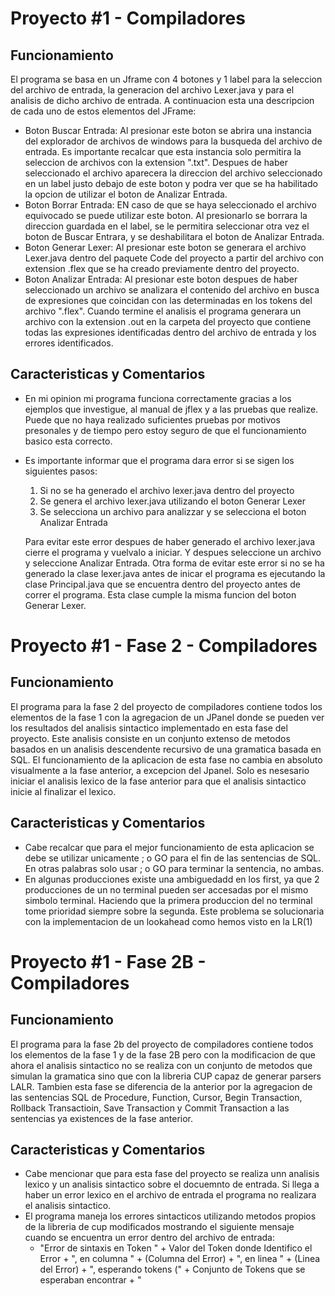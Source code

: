 # Proyecto #1 - Compiladores

## Funcionamiento
El programa se basa en un Jframe con 4 botones y 1 label para la seleccion del archivo de entrada, la generacion del archivo Lexer.java y para el analisis de dicho archivo de entrada. A continuacion esta una descripcion de cada uno de estos elementos del JFrame:
- Boton Buscar Entrada: Al presionar este boton se abrira una instancia del explorador de archivos de windows para la busqueda del archivo de entrada. Es importante recalcar que esta instancia solo permitira la seleccion de archivos con la extension ".txt". Despues de haber seleccionado el archivo aparecera la direccion del archivo seleccionado en un label justo debajo de este boton y podra ver que se ha habilitado la opcion de utilizar el boton de Analizar Entrada.
- Boton Borrar Entrada: EN caso de que se haya seleccionado el archivo equivocado se puede utilizar este boton. Al presionarlo se borrara la direccion guardada en el label, se le permitira seleccionar otra vez el boton de Buscar Entrara, y se deshabilitara el boton de Analizar Entrada.
- Boton Generar Lexer: Al presionar este boton se generara el archivo Lexer.java dentro del paquete Code del proyecto a partir del archivo con extension .flex que se ha creado previamente dentro del proyecto.
- Boton Analizar Entrada: Al presionar este boton despues de haber seleccionado un archivo se analizara el contenido del archivo en busca de expresiones que coincidan con las determinadas en los tokens del archivo ".flex". Cuando termine el analisis el programa generara un archivo con la extension .out en la carpeta del proyecto que contiene todas las expresiones identificadas dentro del archivo de entrada y los errores identificados. 

## Caracteristicas y Comentarios
- En mi opinion mi programa funciona correctamente gracias a los ejemplos que investigue, al manual de jflex y a las pruebas que realize. Puede que no haya realizado suficientes pruebas por motivos presonales y de tiempo pero estoy seguro de que el funcionamiento basico esta correcto.
- Es importante informar que el programa dara error si se sigen los siguientes pasos:
  1. Si no se ha generado el archivo lexer.java dentro del proyecto
  2. Se genera el archivo lexer.java utilizando el boton Generar Lexer
  3. Se selecciona un archivo para analizzar y se selecciona el boton Analizar Entrada
  
  Para evitar este error despues de haber generado el archivo lexer.java cierre el programa y vuelvalo a iniciar. Y despues seleccione un 
  archivo y seleccione Analizar Entrada. Otra forma de evitar este error si no se ha generado la clase lexer.java antes de inicar el 
  programa es ejecutando la clase Principal.java que se encuentra dentro del proyecto antes de correr el programa. Esta clase cumple la
  misma funcion del boton Generar Lexer.
  
# Proyecto #1 - Fase 2 - Compiladores
  
## Funcionamiento
  El programa para la fase 2 del proyecto de compiladores contiene todos los elementos de la fase 1 con la agregacion de un JPanel donde
  se pueden ver los resultados del analisis sintactico implementado en esta fase del proyecto. Este analisis consiste en un conjunto
  extenso de metodos basados en un analisis descendente recursivo de una gramatica basada en SQL.
  El funcionamiento de la aplicacion de esta fase no cambia en absoluto visualmente a la fase anterior, a excepcion del Jpanel. Solo es   nesesario iniciar el analisis lexico de la fase anterior para que el analisis sintactico inicie al finalizar el lexico.
  
## Caracteristicas y Comentarios
  - Cabe recalcar que para el mejor funcionamiento de esta aplicacion se debe se utilizar unicamente ; o GO para el fin de las
  sentencias de SQL. En otras palabras solo usar ; o GO para terminar la sentencia, no ambas.
  - En algunas producciones existe una ambiguedadd en los first, ya que 2 producciones de un no terminal pueden ser accesadas por el
  mismo simbolo terminal. Haciendo que la primera produccion del no terminal tome prioridad siempre sobre la segunda. Este problema se 
  solucionaria con la implementacion de un lookahead como hemos visto en la LR(1)
  
# Proyecto #1 - Fase 2B - Compiladores

## Funcionamiento
  El programa para la fase 2b del proyecto de compiladores contiene todos los elementos de la fase 1 y de la fase 2B pero con la      modificacion de que ahora el analisis sintactico no se realiza con un conjunto de metodos que simulan la gramatica sino que con la libreria CUP capaz de generar parsers LALR. Tambien esta fase se diferencia de la anterior por la agregacion de las sentencias SQL de Procedure, Function, Cursor, Begin Transaction, Rollback Transactioin, Save Transaction y Commit Transaction a las sentencias ya existences de la fase anterior.
  
## Caracteristicas y Comentarios
 - Cabe mencionar que para esta fase del proyecto se realiza unn analisis lexico y un analisis sintactico sobre el docuemnto de entrada. Si llega a haber un error lexico en el archivo de entrada el programa no realizara el analisis sintactico.
 - El programa maneja los errores sintacticos utilizando metodos propios de la libreria de cup modificados mostrando el siguiente mensaje cuando se encuentra un error dentro del archivo de entrada:
    - "Error de sintaxis en Token " + Valor del Token donde Identifico el Error + ", en columna " + (Columna del Error) + ", en linea " + (Linea del Error) + ", esperando tokens (" + Conjunto de Tokens que se esperaban encontrar + "
